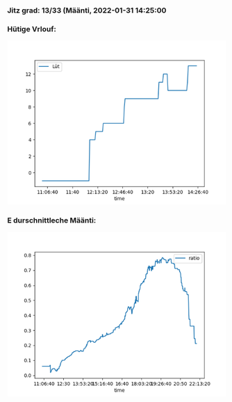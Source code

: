 ### Jitz grad: 13/33 (Määnti, 2022-01-31 14:25:00

### Hütige Vrlouf:
![Graph](Today.png)

### E durschnittleche Määnti:
![Graph](Määnti.png)